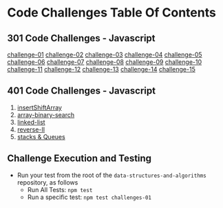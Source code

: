 # Code Challenges Table Of Contents

## 301 Code Challenges - Javascript
[challenge-01]('./challenges-01.test.js')
[challenge-02]('./challenges-02.test.js')
[challenge-03]('./challenges-03.test.js')
[challenge-04]('./challenges-04.test.js')
[challenge-05]('./challenges-05.test.js')
[challenge-06]('./challenges-06.test.js')
[challenge-07]('./challenges-07.test.js')
[challenge-08]('./challenges-08.test.js')
[challenge-09]('./challenges-09.test.js')
[challenge-10]('./challenges-10.test.js')
[challenge-11]('./challenges-11.test.js')
[challenge-12]('./challenges-12.test.js')
[challenge-13]('./challenges-13.test.js')
[challenge-14]('./challenges-14.test.js')
[challenge-15]('./challenges-15.test.js')


## 401 Code Challenges - Javascript
1. [insertShiftArray]('./insertShiftArray')
2. [array-binary-search]('./array-binary-search')
3. [linked-list]('./linked-lists')
4. [reverse-II]('./reverse-11)
5. [stacks & Queues]('./stacksQueues')


## Challenge Execution and Testing

- Run your test from the root of the `data-structures-and-algorithms` repository, as follows
  - Run All Tests: `npm test`
  - Run a specific test: `npm test challenges-01`
